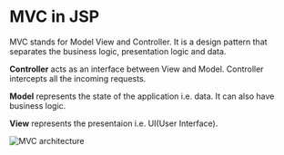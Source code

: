 
# MVC in JSP


MVC stands for Model View and Controller. It is a design pattern that separates the business logic, presentation logic and data.

**Controller** acts as an interface between View and Model. Controller intercepts all the incoming requests.

**Model** represents the state of the application i.e. data. It can also have business logic.

**View** represents the presentaion i.e. UI(User Interface).

![MVC architecture](https://www.javatpoint.com/images/st/model2.jpg)
  
